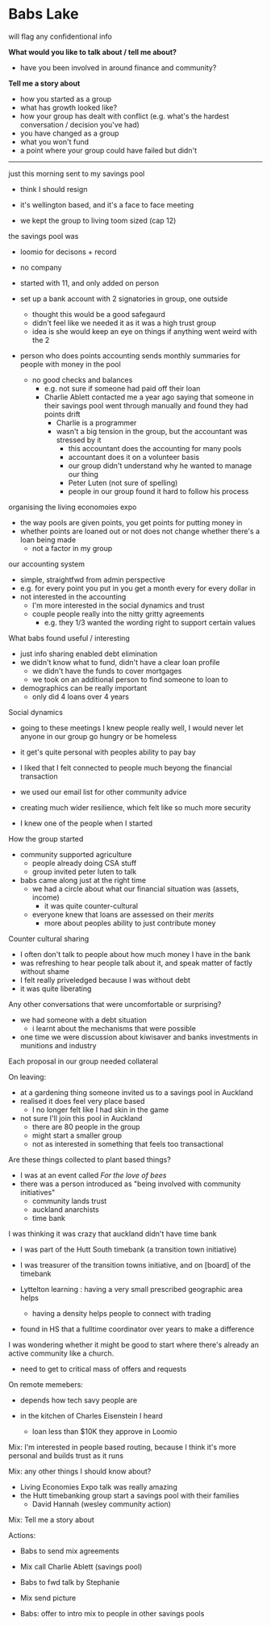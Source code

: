 # Babs Lake

will flag any confidentional info

**What would you like to talk about / tell me about?**
  - have you been involved in around finance and community?

**Tell me a story about**
  - how you started as a group
  - what has growth looked like? 
  - how your group has dealt with conflict (e.g. what's the hardest conversation / decision you've had)
  - you have changed as a group
  - what you won't fund
  - a point where your group could have failed but didn't

---

just this morning sent to my savings pool
  - think I should resign
  - it's wellington based, and it's a face to face meeting

  - we kept the group to living toom sized (cap 12)

the savings pool was
  - loomio for decisons + record
  - no company
  - started with 11, and only added on person
  - set up a bank account with 2 signatories in group, one outside
    - thought this would be a good safegaurd
    - didn't feel like we needed it as it was a high trust group
    - idea is she would keep an eye on things if anything went weird with the 2

  - person who does points accounting sends monthly summaries for people with money in the pool
    - no good checks and balances
      - e.g. not sure if someone had paid off their loan
      - Charlie Ablett contacted me a year ago saying that someone in their savings pool went through manually and found they had points drift
        - Charlie is a programmer
        - wasn't a big tension in the group, but the accountant was stressed by it
          - this accountant does the accounting for many pools
          - accountant does it on a volunteer basis
          - our group didn't understand why he wanted to manage our thing
          - Peter Luten (not sure of spelling)
          - people in our group found it hard to follow his process


organising the living economoies expo
  - the way pools are given points, you get points for putting money in
  - whether points are loaned out or not does not change whether there's a loan being made
    - not a factor in my group

our accounting system
  - simple, straightfwd from admin perspective
  - e.g. for every point you put in you get a month every for every dollar in
  - not interested in the accounting
    - I'm more interested in the social dynamics and trust
    - couple people really into the nitty gritty agreements
      - e.g. they 1/3 wanted the wording right to support certain values

What babs found useful / interesting
  - just info sharing enabled debt elimination
  - we didn't know what to fund, didn't have a clear loan profile
    - we didn't have the funds to cover mortgages
    - we took on an additional person to find someone to loan to
  - demographics can be really important
    - only did 4 loans over 4 years 

Social dynamics
  - going to these meetings I knew people really well, I would never let anyone in our group go hungry or be homeless
  - it get's quite personal with peoples ability to pay bay
  - I liked that I felt connected to people much beyong the financial transaction
  - we used our email list for other community advice
  - creating much wider resilience, which felt like so much more security

  - I knew one of the people when I started

How the group started
  - community supported agriculture
    - people already doing CSA stuff
    - group invited peter luten to talk
  - babs came along just at the right time
    - we had a circle about what our financial situation was (assets, income)
      - it was quite counter-cultural
    - everyone knew that loans are assessed on their _merits_
      - more about peoples ability to just contribute money

Counter cultural sharing
  - I often don't talk to people about how much money I have in the bank
  - was refreshing to hear people talk about it, and speak matter of factly without shame
  - I felt really priveledged because I was without debt
  - it was quite liberating

Any other conversations that were uncomfortable or surprising?
  - we had someone with a debt situation
    - i learnt about the mechanisms that were possible
  - one time we were discussion about kiwisaver and banks investments in munitions and industry

Each proposal in our group needed collateral

On leaving:
  - at a gardening thing someone invited us to a savings pool in Auckland
  - realised it does feel very place based
    - I no longer felt like I had skin in the game
  - not sure I'll join this pool in Auckland
    - there are 80 people in the group
    - might start a smaller group
    - not as interested in something that feels too transactional

Are these things collected to plant based things?
  - I was at an event called _For the love of bees_
  - there was a person introduced as "being involved with community initiatives"
    - community lands trust
    - auckland anarchists
    - time bank

I was thinking it was crazy that auckland didn't have time bank
  - I was part of the Hutt South timebank (a transition town initiative)
  - I was treasurer of the transition towns initiative, and on [board] of the timebank

  - Lyttelton learning : having a very small prescribed geographic area helps
    - having a density helps people to connect with trading
  - found in HS that a fulltime coordinator over years to make a difference

I was wondering whether it might be good to start where there's already an active community like a church.
  - need to get to critical mass of offers and requests

On remote memebers:
  - depends how tech savy people are

  - in the kitchen of Charles Eisenstein I heard
    - loan less than $10K they approve in Loomio

Mix: I'm interested in people based routing, because I think it's more personal and builds trust as it runs


Mix: any other things I should know about?
  - Living Economies Expo talk was really amazing
  - the Hutt timebanking group start a savings pool with their families
    - David Hannah (wesley community action)


Mix: Tell me a story about


Actions:
  - Babs to send mix agreements
  - Mix call Charlie Ablett (savings pool)
  - Babs to fwd talk by Stephanie
  - Mix send picture


  - Babs: offer to intro mix to people in other savings pools



